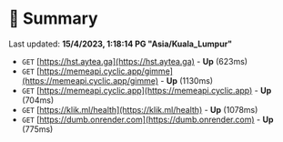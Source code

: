 # 📖 Summary
Last updated: **15/4/2023, 1:18:14 PG "Asia/Kuala_Lumpur"**

- `GET` [https://hst.aytea.ga](https://hst.aytea.ga) - **Up** (623ms)
- `GET` [https://memeapi.cyclic.app/gimme](https://memeapi.cyclic.app/gimme) - **Up** (1130ms)
- `GET` [https://memeapi.cyclic.app](https://memeapi.cyclic.app) - **Up** (704ms)
- `GET` [https://klik.ml/health](https://klik.ml/health) - **Up** (1078ms)
- `GET` [https://dumb.onrender.com](https://dumb.onrender.com) - **Up** (775ms)
